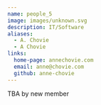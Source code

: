 ```yaml
---
name: people_5
image: images/unknown.svg
description: IT/Software
aliases:
  - A. Chovie
  - A Chovie
links:
  home-page: annechovie.com
  email: anne@chovie.com
  github: anne-chovie
---
```


TBA by new member

